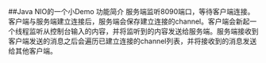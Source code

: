 ##Java NIO的一个小Demo
功能简介 
    服务端监听8090端口，等待客户端连接。客户端与服务端建立连接后，服务端会保存建立连接的channel。客户端会新起一个线程监听从控制台输入的内容，并将监听到的内容发送给服务端。服务端接收到客户端发送的消息之后会遍历已建立连接的channel列表，并将接收到的消息发送给其他客户端。

